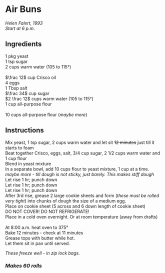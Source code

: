 # Air Buns

*Helen Falert, 1993*  
*Start at 6 p.m.*  

## Ingredients
$1$ pkg yeast  
$1$ tsp sugar  
$2$ cups warm water (105 to 115&deg;)  
\
$\frac 12$ cup Crisco oil  
$4$ eggs  
$1$ Tbsp salt  
$\frac 34$ cup sugar  
$2 \frac 12$ cups warm water (105 to 115&deg;)  
$1$ cup all-purpose flour  
\
$10$ cups all-purpose flour (*maybe more*)  

## Instructions
Mix yeast, 1 tsp sugar, 2 cups warm water and let sit ~~12 minutes~~ just till it starts to foam    
Beat together Crisco, eggs, salt, 3/4 cup sugar, 2 1/2 cups warm water and 1 cup flour  
Blend in yeast mixture  
In a separate bowl, add 10 cups flour to yeast mixture, 1 cup at a time. *maybe more - till dough is not sticky, just barely. This makes stiff dough*  
Let rise 1 hr; punch down  
Let rise 1 hr; punch down  
Let rise 1 hr; punch down  
After 3rd rise, grease 2 large cookie sheets and form (*these must be rolled very tight*) into chunks of dough the size of a medium egg.  
Place on cookie sheet (5 across and 6 down length of cookie sheet)  
DO NOT COVER! DO NOT REFRIGERATE!  
Place in a cold oven overnight. Or at room temperature (away from drafts)  
\
At 8:00 a.m. heat oven to 375&deg;  
Bake 12 minutes - check at 11 minutes  
Grease tops with butter while hot.  
Let them sit in pan until served.  

*These freeze well - in zip lock bags.*

### *Makes 60 rolls*